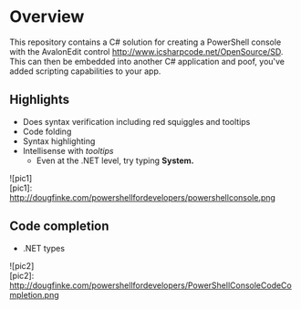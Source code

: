 # Overview
This repository contains a C# solution for creating a PowerShell console with the AvalonEdit control http://www.icsharpcode.net/OpenSource/SD.
This can then be embedded into another C# application and poof, you've added scripting capabilities to your app.

## Highlights
* Does syntax verification including red squiggles and tooltips
* Code folding
* Syntax highlighting
* Intellisense with *tooltips*
    * Even at the .NET level, try typing **System.**

![pic1]       
[pic1]: http://dougfinke.com/powershellfordevelopers/powershellconsole.png

## Code completion 
* .NET types

![pic2]       
[pic2]: http://dougfinke.com/powershellfordevelopers/PowerShellConsoleCodeCompletion.png